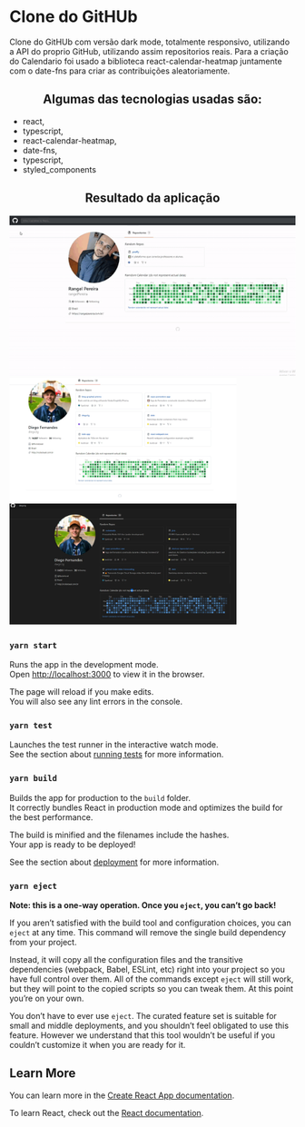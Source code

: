 <div>
<h1> 
<strong >Clone do GitHUb</strong>
</h1>
Clone do GitHUb com versão dark mode, totalmente responsivo, utilizando a API do proprio GitHub, utilizando assim repositorios reais.
Para a criação do Calendario foi usado a biblioteca react-calendar-heatmap juntamente com o date-fns para criar as contribuições aleatoriamente.<br>
	

<h2 align='center'> 
<strong >Algumas das tecnologias usadas são:</strong>
</h2>
<ul>
	<li>react,</li>
	<li>typescript,</li>
	<li>react-calendar-heatmap,</li>
	<li>date-fns,</li>
	<li>typescript,</li>
	<li>styled_components</li>
</ul>


<h2 align='center'> 
<strong >Resultado da aplicação</strong>
</h2>

<img  src="./git/DarkMode.gif" width="800" />
<img  src="./git/Img.jpg"  width="400" float="left" />
<img  src="./git/img-dark.jpg"  width="400" />

</div>



### `yarn start`

Runs the app in the development mode.<br />
Open [http://localhost:3000](http://localhost:3000) to view it in the browser.

The page will reload if you make edits.<br />
You will also see any lint errors in the console.

### `yarn test`

Launches the test runner in the interactive watch mode.<br />
See the section about [running tests](https://facebook.github.io/create-react-app/docs/running-tests) for more information.

### `yarn build`

Builds the app for production to the `build` folder.<br />
It correctly bundles React in production mode and optimizes the build for the best performance.

The build is minified and the filenames include the hashes.<br />
Your app is ready to be deployed!

See the section about [deployment](https://facebook.github.io/create-react-app/docs/deployment) for more information.

### `yarn eject`

**Note: this is a one-way operation. Once you `eject`, you can’t go back!**

If you aren’t satisfied with the build tool and configuration choices, you can `eject` at any time. This command will remove the single build dependency from your project.

Instead, it will copy all the configuration files and the transitive dependencies (webpack, Babel, ESLint, etc) right into your project so you have full control over them. All of the commands except `eject` will still work, but they will point to the copied scripts so you can tweak them. At this point you’re on your own.

You don’t have to ever use `eject`. The curated feature set is suitable for small and middle deployments, and you shouldn’t feel obligated to use this feature. However we understand that this tool wouldn’t be useful if you couldn’t customize it when you are ready for it.

## Learn More

You can learn more in the [Create React App documentation](https://facebook.github.io/create-react-app/docs/getting-started).

To learn React, check out the [React documentation](https://reactjs.org/).
